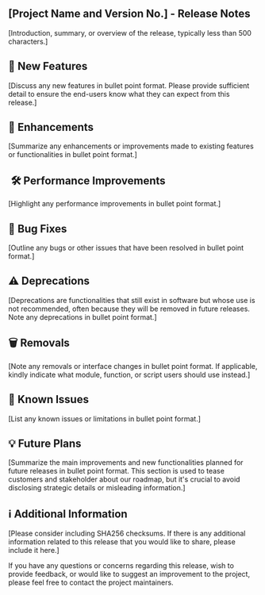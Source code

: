 <!-- A release note is a report published alongside new or updated software that details the technical features of
the product. To write a release note, please copy over this template and fill in the required information.

This template is designed to be generally applicable across all Qoherent's software projects. However, modifications 
may be required to suit the specific needs of individual projects. Please check with the project maintainers to 
determine any specific requirements pertaining to the release notes. 

Version identifiers should adhere to the following scheme: [N!]N(.N)*[{a|b|rc}N][.postN][.devN]. For simplicity, most 
projects just use MAJOR.MINOR.PATCH.

The release tag and title should consist solely of the version identifier prefixed with the letter 'v'. 
For example, 'v2.3.4'.

Prior to tagging a new release, please ensure: 
- You have notified the team and obtained approval from the project maintainers.
- All units tests are passing. Depending on the project, manual testing may be required. Please confirm 
the testing requirements with the project maintainers.
- All GitHub actions are passing.
- The documentation is complete, properly formatted, and synchronized with the code.
- If you are releasing to a production system, please do not do so on Friday.

Thank you for taking the time to prepare these release notes, your efforts are greatly appreciated! -->


## [Project Name and Version No.] - Release Notes
<!-- Example: RIA Core v0.2.3 - Release Notes -->


[Introduction, summary, or overview of the release, typically less than 500 characters.]


## 🌟 New Features

[Discuss any new features in bullet point format. Please provide sufficient detail to ensure the end-users know what 
they can expect from this release.]


## 🚀 Enhancements

[Summarize any enhancements or improvements made to existing features or functionalities in bullet point format.]


## ️ 🛠️ Performance Improvements

[Highlight any performance improvements in bullet point format.]


## 🐛 Bug Fixes

[Outline any bugs or other issues that have been resolved in bullet point format.]


## ⚠️ Deprecations

[Deprecations are functionalities that still exist in software but whose use is not recommended, often because they 
will be removed in future releases. Note any deprecations in bullet point format.]


## 🗑️ Removals

[Note any removals or interface changes in bullet point format. If applicable, kindly indicate what module, function, 
or script users should use instead.]


## 🚧 Known Issues

[List any known issues or limitations in bullet point format.]


## 💡 Future Plans

[Summarize the main improvements and new functionalities planned for future releases in bullet point format. 
This section is used to tease customers and stakeholder about our roadmap, but it's crucial to avoid disclosing 
strategic details or misleading information.]


## ℹ️ Additional Information

[Please consider including SHA256 checksums. If there is any additional information related to this release that you 
would like to share, please include it here.]

If you have any questions or concerns regarding this release, wish to provide feedback, or would
like to suggest an improvement to the project, please feel free to contact the project maintainers.

<!-- Thank you for your hard work and dedication to the project, and congratulations on this release! 🎉

Next steps:
- Coordinate with the marketing department to prepare announcements for the community, customers, and relevant 
stakeholders and to review and update any promotional materials.
- Notify the team to read and review these release notes.
- Confirm with the project maintainers to ensure all release requirements are met and no further action is required. -->
